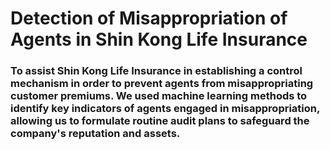 # Detection of Misappropriation of Agents in Shin Kong Life Insurance
### To assist Shin Kong Life Insurance in establishing a control mechanism in order to prevent agents from misappropriating customer premiums. We used machine learning methods to identify key indicators of agents engaged in misappropriation, allowing us to formulate routine audit plans to safeguard the company's reputation and assets.
